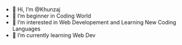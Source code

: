 - 👋 Hi, I’m @Khunzaj
- 👀 I’m beginner in Coding World
- 👀 I’m interested in Web Developement and Learning New Coding Languages
- 🌱 I’m currently learning Web Dev


<!---
Khunzaj/Khunzaj is a ✨ special ✨ repository because its `README.md` (this file) appears on your GitHub profile.
You can click the Preview link to take a look at your changes.
--->
